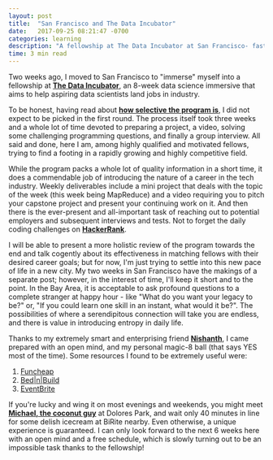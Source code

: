 ```yaml
---
layout: post
title:  "San Francisco and The Data Incubator"
date:   2017-09-25 08:21:47 -0700
categories: learning
description: "A fellowship at The Data Incubator at San Francisco- fast tracking my way into a career in data science in a unique city among highly motivated, qualified and passionate people."
time: 3 min read
---
```


Two weeks ago, I moved to San Francisco to "immerse" myself into a fellowship at **[The Data Incubator](https://www.thedataincubator.com)**, an 8-week data science immersive that aims to help aspiring data scientists land jobs in industry. 

To be honest, having read about **[how selective the program is](https://venturebeat.com/2014/04/15/ny-gets-new-bootcamp-for-data-scientists-its-free-but-harder-to-get-into-than-harvard/)**, I did not expect to be picked in the first round. The process itself took three weeks and a whole lot of time devoted to preparing a project, a video, solving some challenging programming questions, and finally a group interview. All said and done, here I am, among highly qualified and motivated fellows, trying to find a footing in a rapidly growing and highly competitive field.

While the program packs a whole lot of quality information in a short time, it does a commendable job of introducing the nature of a career in the tech industry. Weekly deliverables include a mini project that deals with the topic of the week (this week being MapReduce) and a video requiring you to pitch your capstone project and present your continuing work on it. And then there is the ever-present and all-important task of reaching out to potential employers and subsequent interviews and tests. Not to forget the daily coding challenges on **[HackerRank](https://www.hackerrank.com/)**.

I will be able to present a more holistic review of the program towards the end and talk cogently about its effectiveness in matching fellows with their desired career goals; but for now, I'm just trying to settle into this new pace of life in a new city. My two weeks in San Francisco have the makings of a separate post; however, in the interest of time, I'll keep it short and to the point. In the Bay Area, it is acceptable to ask profound questions to a complete stranger at happy hour - like "What do you want your legacy to be?" or, "If you could learn one skill in an instant, what would it be?". The possibilities of where a serendipitous connection will take you are endless, and there is value in introducing entropy in daily life. 

Thanks to my extremely smart and enterprising friend **[Nishanth](https://twitter.com/n_alapati)**, I came prepared with an open mind, and my personal magic-8 ball (that says YES most of the time). Some resources I found to be extremely useful were: 
1. [Funcheap](http://sf.funcheap.com/)
2. [Bed|n|Build](http://bednbuild.com/)
3. [EventBrite](https://www.eventbrite.com/)

If you're lucky and wing it on most evenings and weekends, you might meet **[Michael, the coconut guy](https://www.yelp.com/biz/michael-the-coconut-guy-san-francisco)** at Dolores Park, and wait only 40 minutes in line for some delish icecream at BiRite nearby. Even otherwise, a unique experience is guaranteed. I can only look forward to the next 6 weeks here with an open mind and a free schedule, which is slowly turning out to be an impossible task thanks to the fellowship!
